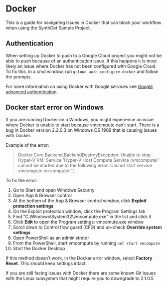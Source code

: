 # Docker
This is a guide for navigating issues in Docker that can block your workflow when using the SynthDet Sample Project.

## Authentication
When setting up Docker to push to a Google Cloud project you might not be able to push because of an authentication issue. If this happens it is most likely an issue where Docker has not been configured with Google Cloud. To fix this, in a cmd window, run  `gcloud auth configure-docker` and follow the prompts.

For more information on using Docker with Google services see [Google advanced authentication](https://cloud.google.com/container-registry/docs/advanced-authentication). 

## Docker start error on Windows
If you are running Docker on a Windows, you might experience an issue where Docker is unable to start because vmcompute can’t start. There is a bug in Docker version 2.2.0.3 on Windows OS 1909 that is causing issues with Docker. 

Example of the error:

>Docker.Core.Backend.BackendDestroyException: Unable to stop Hyper-V VM: Service 'Hyper-V Host Compute Service (vmcompute)' cannot be started due to the following error: Cannot start service vmcompute on computer '.'.

To fix the error:

1. Go to Start and open Windows Security
2. Open App & Browser control
3. At the bottom of the App & Browser control window, click **Exploit protection settings**
4. On the Exploit protection window, click the Program Settings tab
5. Find "C:\Windows\System32\vmcompute.exe" in the list and click it
6. Click **Edit** to open the Program settings: vmcomute.exe window
7. Scroll down to Control flow guard (CFG) and un-check **Override system settings**
8. Open PowerShell as an administrator
9. From the PowerShell, start vmcompute by running `net start vmcompute`
10. Start the Docker Desktop

If this method doesn’t work, in the Docker error window, select **Factory Reset**. This should keep settings intact.

If you are still facing issues with Docker there are some known Git issues with the Linux subsystem that might require you to downgrade to 2.1.0.5